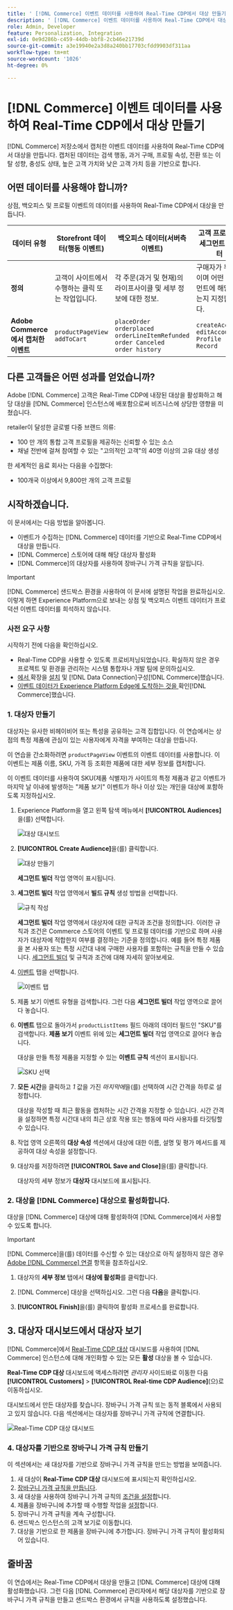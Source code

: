 ```yaml
---
title: ' [!DNL Commerce] 이벤트 데이터를 사용하여 Real-Time CDP에서 대상 만들기'
description: ' [!DNL Commerce] 이벤트 데이터를 사용하여 Real-Time CDP에서 대상자를 만드는 방법을 알아봅니다'
role: Admin, Developer
feature: Personalization, Integration
exl-id: 0e9d286b-c459-44db-bbf8-2cb46e21739d
source-git-commit: a3e19940e2a3d8a240bb17703cfdd9903df311aa
workflow-type: tm+mt
source-wordcount: '1026'
ht-degree: 0%

---
```


# [!DNL Commerce] 이벤트 데이터를 사용하여 Real-Time CDP에서 대상 만들기

[!DNL Commerce] 저장소에서 캡처한 이벤트 데이터를 사용하여 Real-Time CDP에서 대상을 만듭니다. 캡처된 데이터는 검색 행동, 과거 구매, 프로필 속성, 전환 또는 이탈 성향, 충성도 상태, 높은 고객 가치와 낮은 고객 가치 등을 기반으로 합니다.

## 어떤 데이터를 사용해야 합니까?

상점, 백오피스 및 프로필 이벤트의 데이터를 사용하여 Real-Time CDP에서 대상을 만듭니다.

| 데이터 유형 | Storefront 데이터(행동 이벤트) | 백오피스 데이터(서버측 이벤트) | 고객 프로필 및 세그먼트 데이터 |
|---|---|---|---|
| **정의** | 고객이 사이트에서 수행하는 클릭 또는 작업입니다. | 각 주문(과거 및 현재)의 라이프사이클 및 세부 정보에 대한 정보. | 구매자가 누구이며 어떤 세그먼트에 해당하는지 지정합니다. |
| **Adobe Commerce에서 캡처한 이벤트** | `productPageView`<br>`addToCart` | `placeOrder`<br>`orderplaced`<br>`orderLineItemRefunded`<br>`order Canceled`<br>`order history` | `createAccount`<br>`editAccount`<br>`Profile Record` |

## 다른 고객들은 어떤 성과를 얻었습니까?

Adobe [!DNL Commerce] 고객은 Real-Time CDP에 내장된 대상을 활성화하고 해당 대상을 [!DNL Commerce] 인스턴스에 배포함으로써 비즈니스에 상당한 영향을 미쳤습니다.

retailer이 달성한 글로벌 다중 브랜드 의류:

- 100 만 개의 통합 고객 프로필을 제공하는 신뢰할 수 있는 소스
- 채널 전반에 걸쳐 참여할 수 있는 &quot;고의적인 고객&quot;의 40명 이상의 고유 대상 생성

한 세계적인 음료 회사는 다음을 수집했다:

- 100개국 이상에서 9,800만 개의 고객 프로필

## 시작하겠습니다.

이 문서에서는 다음 방법을 알아봅니다.

- 이벤트가 수집하는 [!DNL Commerce] 데이터를 기반으로 Real-Time CDP에서 대상을 만듭니다.
- [!DNL Commerce] 스토어에 대해 해당 대상자 활성화
- [!DNL Commerce]의 대상자를 사용하여 장바구니 가격 규칙을 알립니다.

>[!IMPORTANT]
>
>[!DNL Commerce] 샌드박스 환경을 사용하여 이 문서에 설명된 작업을 완료하십시오. 이렇게 하면 Experience Platform으로 보내는 상점 및 백오피스 이벤트 데이터가 프로덕션 이벤트 데이터를 희석하지 않습니다.

### 사전 요구 사항

시작하기 전에 다음을 확인하십시오.

- Real-Time CDP을 사용할 수 있도록 프로비저닝되었습니다. 확실하지 않은 경우 프로젝트 및 환경을 관리하는 시스템 통합자나 개발 팀에 문의하십시오.
- [에서 ](install.md) 확장을 [설치](connect-data.md) 및 [!DNL Data Connection]구성[!DNL Commerce]했습니다.
- [ 이벤트 데이터가 Experience Platform Edge에 도착하는 것을 ](connect-data.md#confirm-that-event-data-is-collected)확인[!DNL Commerce]했습니다.

### &#x200B;1. 대상자 만들기

대상자는 유사한 비헤이비어 또는 특성을 공유하는 고객 집합입니다. 이 연습에서는 상점의 특정 제품에 관심이 있는 사용자에게 자격을 부여하는 대상을 만듭니다.

이 연습을 간소화하려면 `productPageView` 이벤트의 이벤트 데이터를 사용합니다. 이 이벤트는 제품 이름, SKU, 가격 등 조회한 제품에 대한 세부 정보를 캡처합니다.

이 이벤트 데이터를 사용하여 SKU(제품 식별자)가 사이트의 특정 제품과 같고 이벤트가 마지막 날 이내에 발생하는 &quot;제품 보기&quot; 이벤트가 하나 이상 있는 개인을 대상에 포함하도록 지정하십시오. &#x200B;

1. Experience Platform을 열고 왼쪽 탐색 메뉴에서 **[!UICONTROL Audiences]**&#x200B;을(를) 선택합니다.

   ![대상 대시보드](assets/audience-left-rail.png)

1. **[!UICONTROL Create Audience]**&#x200B;을(를) 클릭합니다.

   ![대상 만들기](assets/browse-create-audience.png)

   **세그먼트 빌더** 작업 영역이 표시됩니다.

1. **세그먼트 빌더** 작업 영역에서 **빌드 규칙** 생성 방법을 선택합니다.

   ![규칙 작성](assets/build-rule.png)

   **세그먼트 빌더** 작업 영역에서 대상자에 대한 규칙과 조건을 정의합니다&#x200B;. 이러한 규칙과 조건은 Commerce 스토어의 이벤트 및 프로필 데이터를 기반으로 하며 사용자가 대상자에 적합한지 여부를 결정하는 기준을 정의합니다. 예를 들어 특정 제품을 본 사용자 또는 특정 시간대 내에 구매한 사용자를 포함하는 규칙을 만들 수 있습니다. [세그먼트 빌더](https://experienceleague.adobe.com/ko/docs/experience-platform/segmentation/ui/segment-builder) 및 규칙과 조건에 대해 자세히 알아보세요.

1. [이벤트](https://experienceleague.adobe.com/ko/docs/experience-platform/segmentation/ui/segment-builder#events) 탭을 선택합니다.

   ![이벤트 탭](assets/audience-events-tab.png)

1. 제품 보기 이벤트 유형을 검색합니다. 그런 다음 **세그먼트 빌더** 작업 영역으로 끌어다 놓습니다.

1. **이벤트** 탭으로 돌아가서 `productListItems` 필드 아래의 데이터 필드인 &quot;SKU&quot;를 검색합니다. **제품 보기** 이벤트 위에 있는 **세그먼트 빌더** 작업 영역으로 끌어다 놓습니다.

   대상을 만들 특정 제품을 지정할 수 있는 **이벤트 규칙** 섹션이 표시됩니다.

   ![SKU 선택](assets/audience-addsku.png)

1. **모든 시간**&#x200B;을 클릭하고 *1* 값을 가진 *마지막에*&#x200B;을(를) 선택하여 시간 간격을 하루로 설정합니다.

   대상을 작성할 때 최근 활동을 캡처하는 시간 간격을 지정할 수 있습니다. 시간 간격을 설정하면 특정 시간대 내의 최근 상호 작용 또는 행동에 따라 사용자를 타깃팅할 수 있습니다.

1. 작업 영역 오른쪽의 **대상 속성** 섹션에서 대상에 대한 이름, 설명 및 평가 메서드를 제공하여 대상 속성을 설정합니다.

1. 대상자를 저장하려면 **[!UICONTROL Save and Close]**&#x200B;을(를) 클릭합니다.

   대상자의 세부 정보가 **대상자** 대시보드에 표시됩니다.

### &#x200B;2. 대상을 [!DNL Commerce] 대상으로 활성화합니다.

대상을 [!DNL Commerce] 대상에 대해 활성화하여 [!DNL Commerce]에서 사용할 수 있도록 합니다.

>[!IMPORTANT]
>
>[!DNL Commerce]을(를) 데이터를 수신할 수 있는 대상으로 아직 설정하지 않은 경우 [Adobe [!DNL Commerce] 연결](https://experienceleague.adobe.com/ko/docs/experience-platform/destinations/catalog/personalization/adobe-commerce) 항목을 참조하십시오.

1. 대상자의 **세부 정보** 탭에서 **대상에 활성화**&#x200B;를 클릭합니다.

1. [!DNL Commerce] 대상을 선택하십시오. 그런 다음 **다음**&#x200B;을 클릭합니다.

1. **[!UICONTROL Finish]**&#x200B;을(를) 클릭하여 활성화 프로세스를 완료합니다.

## &#x200B;3. 대상자 대시보드에서 대상자 보기

[!DNL Commerce]에서 [Real-Time CDP 대상](https://experienceleague.adobe.com/ko/docs/experience-platform/destinations/ui/activate/activate-edge-personalization-destinations) 대시보드를 사용하여 [!DNL Commerce] 인스턴스에 대해 개인화할 수 있는 모든 **활성** 대상을 볼 수 있습니다.

**Real-Time CDP 대상** 대시보드에 액세스하려면 _관리자_ 사이드바로 이동한 다음 **[!UICONTROL Customers]** > **[!UICONTROL Real-time CDP Audience]**(으)로 이동하십시오.

대시보드에서 만든 대상자를 찾습니다. 장바구니 가격 규칙 또는 동적 블록에서 사용되고 있지 않습니다. 다음 섹션에서는 대상자를 장바구니 가격 규칙에 연결합니다.

![Real-Time CDP 대상 대시보드](assets/real-time-cdp-dashboard.png)

### &#x200B;4. 대상자를 기반으로 장바구니 가격 규칙 만들기

이 섹션에서는 새 대상자를 기반으로 장바구니 가격 규칙을 만드는 방법을 보여줍니다.

1. 새 대상이 **Real-Time CDP 대상** 대시보드에 표시되는지 확인하십시오.
1. [장바구니 가격 규칙을 만듭니다](https://experienceleague.adobe.com/ko/docs/commerce-admin/marketing/promotions/cart-rules/price-rules-cart-create).
1. 새 대상을 사용하여 장바구니 가격 규칙의 [조건을 설정](https://experienceleague.adobe.com/ko/docs/commerce-admin/marketing/promotions/cart-rules/price-rules-cart-create#use-real-time-cdp-audiences-to-set-a-condition)합니다.
1. 제품을 장바구니에 추가할 때 수행할 작업을 [설정](https://experienceleague.adobe.com/ko/docs/commerce-admin/marketing/promotions/cart-rules/price-rules-cart-create#step-3-define-the-actions)합니다.
1. 장바구니 가격 규칙을 계속 구성합니다.
1. 샌드박스 인스턴스의 고객 보기로 이동합니다.
1. 대상을 기반으로 한 제품을 장바구니에 추가합니다. 장바구니 가격 규칙이 활성화되어 있습니다.

## 줄바꿈

이 연습에서는 Real-Time CDP에서 대상을 만들고 [!DNL Commerce] 대상에 대해 활성화했습니다. 그런 다음 [!DNL Commerce] 관리자에서 해당 대상자를 기반으로 장바구니 가격 규칙을 만들고 샌드박스 환경에서 규칙을 사용하도록 설정했습니다.
